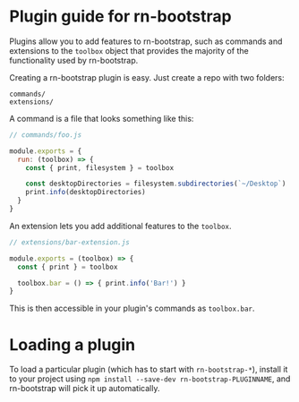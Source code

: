 # Plugin guide for rn-bootstrap

Plugins allow you to add features to rn-bootstrap, such as commands and
extensions to the `toolbox` object that provides the majority of the functionality
used by rn-bootstrap.

Creating a rn-bootstrap plugin is easy. Just create a repo with two folders:

```
commands/
extensions/
```

A command is a file that looks something like this:

```js
// commands/foo.js

module.exports = {
  run: (toolbox) => {
    const { print, filesystem } = toolbox

    const desktopDirectories = filesystem.subdirectories(`~/Desktop`)
    print.info(desktopDirectories)
  }
}
```

An extension lets you add additional features to the `toolbox`.

```js
// extensions/bar-extension.js

module.exports = (toolbox) => {
  const { print } = toolbox

  toolbox.bar = () => { print.info('Bar!') }
}
```

This is then accessible in your plugin's commands as `toolbox.bar`.

# Loading a plugin

To load a particular plugin (which has to start with `rn-bootstrap-*`),
install it to your project using `npm install --save-dev rn-bootstrap-PLUGINNAME`,
and rn-bootstrap will pick it up automatically.
